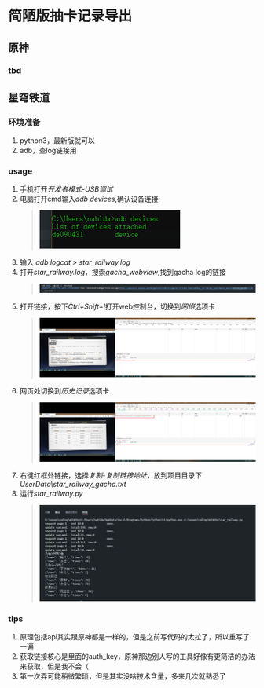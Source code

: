 # 简陋版抽卡记录导出

## 原神

### tbd

## 星穹铁道

### 环境准备

1. python3，最新版就可以
2. adb，查log链接用

### usage

1. 手机打开*开发者模式-USB调试*
2. 电脑打开cmd输入*adb devices*,确认设备连接
   > ![adb](image/cmd_adb.png)
3. 输入 *adb logcat > star_railway.log*
4. 打开*star_railway.log*，搜索*gacha_webview*,找到gacha log的链接
   > ![](image/gacha_webview.png)
5. 打开链接，按下*Ctrl+Shift+I*打开web控制台，切换到*网络*选项卡
   > ![](image/web_cmd.png)
6. 网页处切换到*历史记录*选项卡
   > ![](image/web_history.png)
7. 右键红框处链接，选择*复制-复制链接地址*，放到项目目录下*UserData\star_railway_gacha.txt*
8. 运行*star_railway.py*
   > ![](image/star_railway.png)

### tips

1. 原理包括api其实跟原神都是一样的，但是之前写代码的太拉了，所以重写了一遍
2. 获取链接核心是里面的auth_key，原神那边别人写的工具好像有更简洁的办法来获取，但是我不会（
3. 第一次弄可能稍微繁琐，但是其实没啥技术含量，多来几次就熟悉了
